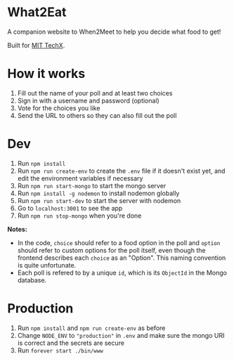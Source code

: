 # What2Eat

A companion website to When2Meet to help you decide what food to get!

Built for [MIT TechX](https://techx.io).

# How it works
1. Fill out the name of your poll and at least two choices
1. Sign in with a username and password (optional)
1. Vote for the choices you like
1. Send the URL to others so they can also fill out the poll

# Dev
1. Run `npm install`
1. Run `npm run create-env` to create the `.env` file if it doesn't exist yet, and edit the environment variables if necessary
1. Run `npm run start-mongo` to start the mongo server
1. Run `npm install -g nodemon` to install nodemon globally
1. Run `npm run start-dev` to start the server with nodemon
1. Go to `localhost:3001` to see the app
1. Run `npm run stop-mongo` when you're done

__Notes:__ 
* In the code, `choice` should refer to a food option in the poll and `option` should refer to custom options for the poll itself, even though the frontend describes each `choice` as an "Option". This naming convention is quite unfortunate.
* Each poll is refered to by a unique `id`, which is its `ObjectId` in the Mongo database. 

# Production
1. Run `npm install` and `npm run create-env` as before
1. Change `NODE_ENV` to `"production"` in `.env` and make sure the mongo URI is correct and the secrets are secure
1. Run `forever start ./bin/www`
